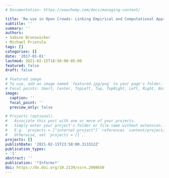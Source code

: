 ```yaml
---
# Documentation: https://wowchemy.com/docs/managing-content/

title: 'Re-use in Open Crowds: Linking Empirical and Computational Approaches'
subtitle: ''
summary: ''
authors:
- Sabine Brunswicker
- Michael Prietula
tags: []
categories: []
date: '2017-01-01'
lastmod: 2021-02-15T18:58:00-05:00
featured: false
draft: false

# Featured image
# To use, add an image named `featured.jpg/png` to your page's folder.
# Focal points: Smart, Center, TopLeft, Top, TopRight, Left, Right, BottomLeft, Bottom, BottomRight.
image:
  caption: ''
  focal_point: ''
  preview_only: false

# Projects (optional).
#   Associate this post with one or more of your projects.
#   Simply enter your project's folder or file name without extension.
#   E.g. `projects = ["internal-project"]` references `content/project/deep-learning/index.md`.
#   Otherwise, set `projects = []`.
projects: []
publishDate: '2021-02-15T23:58:00.313312Z'
publication_types:
- '1'
abstract: ''
publication: '*Informs*'
doi: https://dx.doi.org/10.2139/ssrn.2908650
---
```

